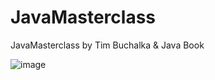 # JavaMasterclass
JavaMasterclass by Tim Buchalka &amp; Java Book

![image](https://github.com/TugbaNurCakir/JavaMasterclass/assets/46569497/35c3cbc4-124a-4ab6-96ab-6ac94fe21503)

